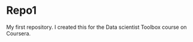 Repo1
=====

My first repository. I created this for the Data scientist Toolbox course on Coursera.

